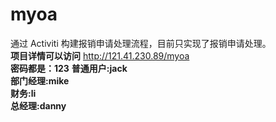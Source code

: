 # myoa
通过 Activiti 构建报销申请处理流程，目前只实现了报销申请处理。</br>
**项目详情可以访问** http://121.41.230.89/myoa </br>
**密码都是：123**
**普通用户:jack**
</br>
**部门经理:mike**
</br>
**财务:li**
</br>
**总经理:danny**
